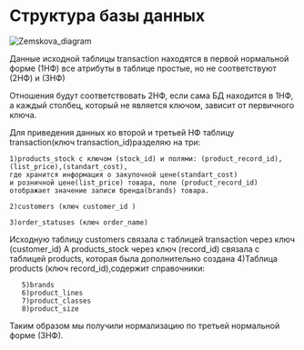 # Структура базы данных 
![Zemskova_diagram](https://github.com/Zemsko/Zemskova_M_V/assets/147048091/42ab7914-10ea-4747-ae24-789bbbc539fd)

Данные исходной таблицы transaction находятся в
первой нормальной форме (1НФ) все атрибуты в таблице простые, но не соответствуют (2НФ) и (3НФ) 

Отношения будут соответствовать 2НФ, если сама БД находится в 1НФ, а каждый столбец, 
который не является ключом, зависит от первичного ключа.


Для приведения данных ко второй и третьей НФ таблицу transaction(ключ transaction_id)разделяю на три: 

	1)products_stock с ключом (stock_id) и полями: (product_record_id),(list_price),(standart_cost),
	где хранится информация о закупочной цене(standart_cost)
	и розничной цене(list_price) товара, поле (product_record_id) отображает значение записи бренда(brands) товара.
	
	2)customers (ключ customer_id )
	
	3)order_statuses (ключ order_name)

	
Исходную таблицу customers связала с таблицей transaction через ключ (customer_id)
А products_stock через ключ (record_id) связала с таблицей products, которая была дополнительно создана
	4)Таблица products (ключ record_id),содержит справочники:
	  
	   5)brands
	   6)product_lines
	   7)product_classes
	   8)product_size

Таким образом мы получили нормализацию по третьей нормальной форме (3НФ).
